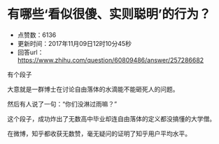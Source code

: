 # 有哪些‘看似很傻、实则聪明’的行为？
- 点赞数：6136
- 更新时间：2017年11月09日12时10分45秒
- 回答url：https://www.zhihu.com/question/60809486/answer/257286682
<body>
 <p data-pid="yQfamRJ1">有个段子</p>
 <p data-pid="lE4px4eo">大意就是一群博士在讨论自由落体的水滴能不能砸死人的问题。</p>
 <p data-pid="pxrSC8Ot">然后有人说了一句：“你们没淋过雨嘛？”</p>
 <p data-pid="JMfquhOE">这个段子，成功炸出了无数高中毕业却连自由落体的定义都没搞懂的大学僧。</p>
 <p data-pid="QOi38uzj">在微博，知乎都收获无数赞，毫无疑问的证明了知乎用户平均水平。</p>
</body>